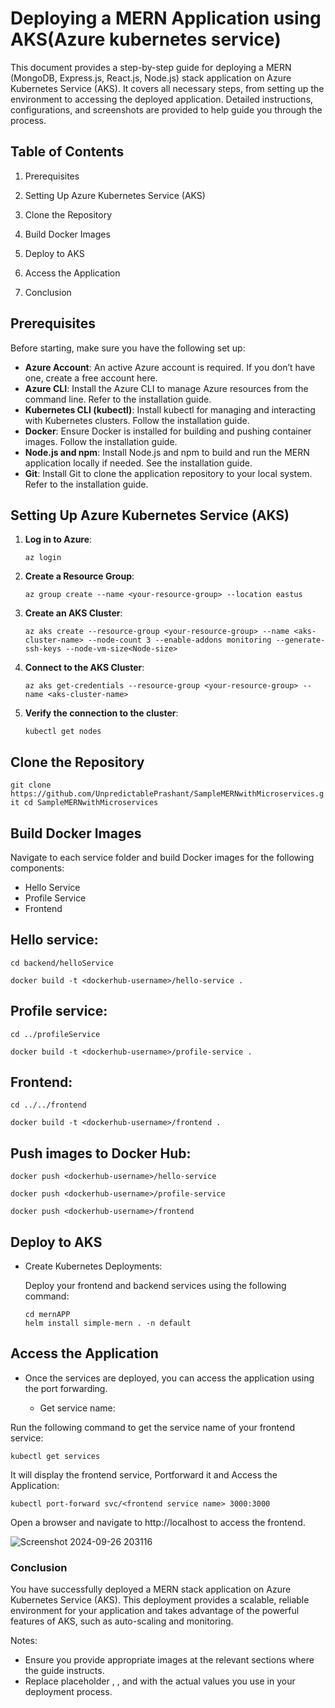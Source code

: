 # Deploying a MERN Application using AKS(Azure kubernetes service)
                                  
This document provides a step-by-step guide for deploying a MERN (MongoDB, Express.js, React.js, Node.js) stack application on Azure Kubernetes Service (AKS). It covers all necessary steps, from setting up the environment to accessing the deployed application. Detailed instructions, configurations, and screenshots are provided to help guide you through the process.

## Table of Contents

1. Prerequisites

2. Setting Up Azure Kubernetes Service (AKS)

3. Clone the Repository

4. Build Docker Images

5. Deploy to AKS

6. Access the Application

7. Conclusion

## Prerequisites

Before starting, make sure you have the following set up:

- **Azure Account**: An active Azure account is required. If you don’t have one, create a free account here.
- **Azure CLI**: Install the Azure CLI to manage Azure resources from the command line. Refer to the installation guide.
- **Kubernetes CLI (kubectl)**: Install kubectl for managing and interacting with Kubernetes clusters. Follow the installation guide.
- **Docker**: Ensure Docker is installed for building and pushing container images. Follow the installation guide.
- **Node.js and npm**: Install Node.js and npm to build and run the MERN application locally if needed. See the installation guide.
- **Git**: Install Git to clone the application repository to your local system. Refer to the installation guide.

## Setting Up Azure Kubernetes Service (AKS)

1. **Log in to Azure**:

      `
       az login
      `

2. **Create a Resource Group**:
   
    `
      az group create --name <your-resource-group> --location eastus
    `

4. **Create an AKS Cluster**:
   
    `
     az aks create --resource-group <your-resource-group> --name <aks-cluster-name> --node-count 3 --enable-addons monitoring --generate-ssh-keys --node-vm-size<Node-size>
    `

5. **Connect to the AKS Cluster**:

    `
     az aks get-credentials --resource-group <your-resource-group> --name <aks-cluster-name>
    `
  
6. **Verify the connection to the cluster**:

   `
    kubectl get nodes
   `

## Clone the Repository

   `git clone https://github.com/UnpredictablePrashant/SampleMERNwithMicroservices.git
    cd SampleMERNwithMicroservices
   `
## Build Docker Images
 
 Navigate to each service folder and build Docker images for the following components:

 - Hello Service
 - Profile Service
 - Frontend

## Hello service:

```
cd backend/helloService

docker build -t <dockerhub-username>/hello-service .

```
## Profile service:

```
cd ../profileService

docker build -t <dockerhub-username>/profile-service .
```
## Frontend:

```
cd ../../frontend

docker build -t <dockerhub-username>/frontend .
```

## Push images to Docker Hub:

```
docker push <dockerhub-username>/hello-service

docker push <dockerhub-username>/profile-service

docker push <dockerhub-username>/frontend

```

## Deploy to AKS

- Create Kubernetes Deployments:

  Deploy your frontend and backend services using the following command:

  ```
  cd mernAPP
  helm install simple-mern . -n default
  ```

## Access the Application

- Once the services are deployed, you can access the application using the port forwarding.

   - Get service name: 

Run the following command to get the service name of your frontend service:

 `
 kubectl get services
 `

It will display the frontend service, Portforward it and Access the Application:

`
kubectl port-forward svc/<frontend service name> 3000:3000
`

Open a browser and navigate to http://localhost to access the frontend.


![Screenshot 2024-09-26 203116](https://github.com/user-attachments/assets/5af7f457-5ecb-409f-a5ee-f25657e5ca43)

### Conclusion

You have successfully deployed a MERN stack application on Azure Kubernetes Service (AKS). This deployment provides a scalable, reliable environment for your application and takes advantage of the powerful features of AKS, such as auto-scaling and monitoring.

Notes:

- Ensure you provide appropriate images at the relevant sections where the guide instructs.
- Replace placeholder <docker-image-name>, <your-dockerhub-username>, and <aks-cluster-name> with the actual values you use in your deployment process.









